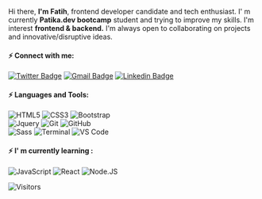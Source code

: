 Hi there, **I'm Fatih**, frontend developer candidate and tech enthusiast. I' m currently **Patika.dev bootcamp** student and trying to improve my skills. I'm interest **frontend & backend.** I'm always open to collaborating on projects and innovative/disruptive ideas.


#### ⚡️ Connect with me:

[![Twitter Badge](https://img.shields.io/badge/-fatih_bas-blue?style=plastic&logo=Twitter&logoColor=white&link=https://twitter.com/fatih_bas)](https://twitter.com/fatih_bas)
[![Gmail Badge](https://img.shields.io/badge/-fatihbas1@gmail.com-c14438?style=plastic&logo=Gmail&logoColor=white&link=mailto:fatihbas1@gmail.com)](mailto:fatihbas1@gmail.com)
[![Linkedin Badge](https://img.shields.io/badge/-fatih_bas-blue?style=plastic&logo=Linkedin&logoColor=white&link=https://www.linkedin.com/in/fatih-bas)](https://www.linkedin.com/in/fatih-bas)

#### ⚡️ Languages and Tools:

![HTML5](https://img.shields.io/badge/-HTML5-orange?style=plastic&logo=html5&logoColor=white)
![CSS3](https://img.shields.io/badge/-CSS3-1572B6?style=plastic&logo=css3)
![Bootstrap](https://img.shields.io/badge/-Bootstrap-red?style=plastic&logo=bootstrap)<br>
![Jquery](https://img.shields.io/badge/-jquery-9cf?style=plastic&logo=jquery)
![Git](https://img.shields.io/badge/-Git-black?style=plastic&logo=git)
![GitHub](https://img.shields.io/badge/-GitHub-purple?style=plastic&logo=github)<br>
![Sass](https://img.shields.io/badge/-Sass-pink?style=plastic&logo=sass)
![Terminal](https://img.shields.io/badge/-Terminal-black?style=plastic&logo=Terminal)
![VS Code](https://img.shields.io/badge/-VS%20Code-yellowgreen?style=plastic&logo=visual-studio-code)
  
  
#### ⚡️ I' m currently learning :   
![JavaScript](https://img.shields.io/badge/-JavaScript-yellow?style=plastic&logo=javascript)
![React](https://img.shields.io/badge/-React-3b2e5a?style=plastic&logo=react)
![Node.JS](https://img.shields.io/badge/-Node.JS-green?style=plastic&logo=Node.js)



![Visitors](https://api.visitorbadge.io/api/visitors?path=fatih-bas&label=visitors&labelColor=%23697689&countColor=%23ff8a65&style=plastic)






